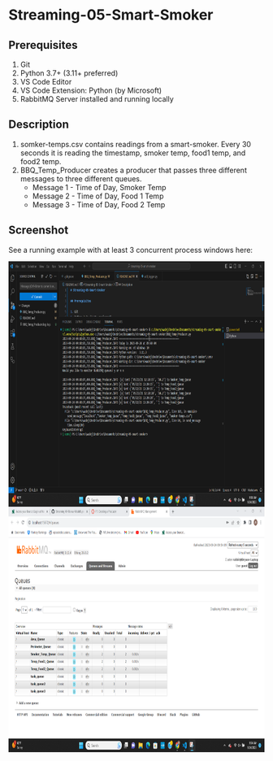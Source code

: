 # Streaming-05-Smart-Smoker

## Prerequisites

1. Git
1. Python 3.7+ (3.11+ preferred)
1. VS Code Editor
1. VS Code Extension: Python (by Microsoft)
1. RabbitMQ Server installed and running locally

## Description
1. somker-temps.csv contains readings from a smart-smoker. Every 30 seconds it is reading the timestamp, smoker temp, food1 temp, and food2 temp.
1. BBQ_Temp_Producer creates a producer that passes three different messages to three different queues.
     - Message 1 - Time of Day, Smoker Temp
     - Message 2 - Time of Day, Food 1 Temp
     - Message 3 - Time of Day, Food 2 Temp

## Screenshot

See a running example with at least 3 concurrent process windows here:

<img align="center" width="921" height="483" src="VS Code Screen Shot.png">
<img align="center" width="921" height="483" src="RabbitMQ Screen Shot.png">
